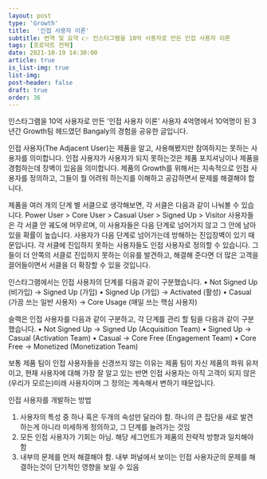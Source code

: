```yaml
---
layout: post
type: 'Growth'
title:  '인접 사용자 이론'
subtitle: 번역 및 요약 👉 인스타그램을 10억 사용자로 만든 인접 사용자 이론
tags: [프로덕트 전략]
date: 2021-10-19 14:30:00
article: true
is_list-img: true
list-img: 
post-header: false
draft: true
order: 36
---
```


인스타그램을 10억 사용자로 만든 '인접 사용자 이론'
사용자 4억명에서 10억명이 된 3년간 Growth팀 헤드였던 Bangaly의 경험을 공유한 글입니다.

인접 사용자(The Adjacent User)는 제품을 알고, 사용해봤지만 참여하지는 못하는 사용자를 의미합니다. 인접 사용자가 사용자가 되지 못하는것은 제품 포지셔닝이나 제품을 경험하는데 장벽이 있음을 의미합니다. 제품의 Growth를 위해서는 지속적으로 인접 사용자를 정의하고, 그들이 뭘 어려워 하는지를 이해하고 공감하면서 문제를 해결해야 합니다.

제품을 여러 개의 단계 별 서클으로 생각해보면, 각 서클은 다음과 같이 나눠볼 수 있습니다.
Power User > Core User > Casual User > Signed Up > Visitor
사용자들은 각 서클 안 궤도에 머무르며, 이 사용자들은 다음 단계로 넘어가지 않고 그 안에 남아있을 확률이 높습니다. 사용자가 다음 단계로 넘어가는데 방해하는 진입장벽이 있기 때문입니다. 각 서클에 진입하지 못하는 사용자들도 인접 사용자로 정의할 수 있습니다. 그들이 더 안쪽의 서클로 진입하지 못하는 이유를 발견하고, 해결해 준다면 더 많은 고객을 끌어들이면서 서클을 더 확장할 수 있을 것입니다.

인스타그램에서는 인접 사용자의 단계를 다음과 같이 구분했습니다.
• Not Signed Up (비가입) → Signed Up (가입)
• Signed Up (가입) → Activated (활성)
• Casual (가끔 쓰는 일반 사용자) → Core Usage (매일 쓰는 핵심 사용자)

슬랙은 인접 사용자를 다음과 같이 구분하고, 각 단계를 관리 할 팀을 다음과 같이 구분했습니다.
• Not Signed Up → Signed Up (Acquisition Team)
• Signed Up → Casual (Activation Team)
• Casual → Core Free (Engagement Team)
• Core Free → Monetized (Monetization Team)

보통 제품 팀이 인접 사용자들을 신경쓰지 않는 이유는 제품 팀이 자신 제품의 파워 유저이고, 현재 사용자에 대해 가장 잘 알고 있는 반면 인접 사용자는 아직 고객이 되지 않은 (우리가 모르는)미래 사용자이며 그 정의는 계속해서 변하기 때문입니다.

인접 사용자를 개발하는 방법
1. 사용자의 특성 중 하나 혹은 두개의 속성만 달라야 함. 하나의 큰 집단을 새로 발견하는게 아니라 미세하게 정의하고, 그 단계를 늘려가는 것임
2. 모든 인접 사용자가 기회는 아님. 해당 세그먼트가 제품의 전략적 방향과 일치해야 함
3. 내부의 문제를 먼저 해결해야 함. 내부 퍼널에서 보이는 인접 사용자군의 문제를 해결하는것이 단기적인 영향을 보일 수 있음
